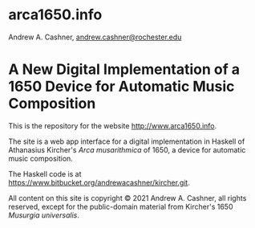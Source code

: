 # arca1650.info

Andrew A. Cashner,
[andrew.cashner@rochester.edu](mailto:andrew.cashner@rochester.edu)

# A New Digital Implementation of a 1650 Device for Automatic Music Composition

This is the repository for the website <http://www.arca1650.info>.

The site is a web app interface for a digital implementation in Haskell of
Athanasius Kircher's *Arca musarithmica* of 1650, a device for automatic music
composition.

The Haskell code is at <https://www.bitbucket.org/andrewacashner/kircher.git>.

All content on this site is copyright © 2021 Andrew A. Cashner, all rights
reserved, except for the public-domain material from Kircher's 1650 *Musurgia
universalis*.


